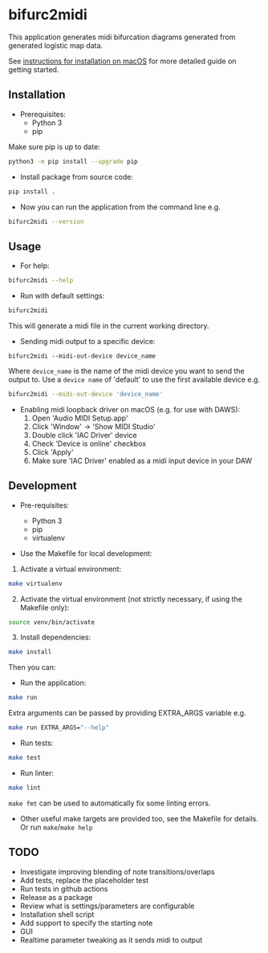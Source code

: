 # bifurc2midi

This application generates midi bifurcation diagrams generated from generated logistic map data.

See [instructions for installation on macOS](docs/MACOS.md) for more detailed guide on getting started.

## Installation

- Prerequisites:
    - Python 3
    - pip

Make sure pip is up to date:
```bash
python3 -m pip install --upgrade pip
```

- Install package from source code:
```bash
pip install .
```

- Now you can run the application from the command line e.g.
```bash
bifurc2midi --version
```
## Usage

- For help:
```bash
bifurc2midi --help
```

- Run with default settings:
```bash
bifurc2midi
```
This will generate a midi file in the current working directory.

- Sending midi output to a specific device:

```
bifurc2midi --midi-out-device device_name
```

Where `device_name` is the name of the midi device you want to send the output to. Use a `device name` of 'default' to use the first available device e.g.

```bash
bifurc2midi --midi-out-device 'device_name'
```

- Enabling midi loopback driver on macOS (e.g. for use with DAWS):
    1. Open 'Audio MIDI Setup.app'
    2. Click 'Window' -> 'Show MIDI Studio'
    3. Double click 'IAC Driver' device
    4. Check 'Device is online' checkbox
    5. Click 'Apply'
    6. Make sure 'IAC Driver' enabled as a midi input device in your DAW

## Development

- Pre-requisites:
    - Python 3
    - pip
    - virtualenv

- Use the Makefile for local development:

1. Activate a virtual environment:
```bash
make virtualenv
```

2. Activate the virtual environment (not strictly necessary, if using the Makefile only):
```bash
source venv/bin/activate
```

3. Install dependencies:
```bash
make install
```

Then you can:

- Run the application:
```bash
make run
```
Extra arguments can be passed by providing EXTRA_ARGS variable e.g.
```bash
make run EXTRA_ARGS="--help"
```

- Run tests:
```bash
make test
```

- Run linter:
```bash
make lint
```
`make fmt` can be used to automatically fix some linting errors.

- Other useful make targets are provided too, see the Makefile for details. Or run `make`/`make help`

## TODO

- Investigate improving blending of note transitions/overlaps
- Add tests, replace the placeholder test
- Run tests in github actions
- Release as a package
- Review what is settings/parameters are configurable
- Installation shell script
- Add support to specify the starting note
- GUI
- Realtime parameter tweaking as it sends midi to output